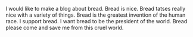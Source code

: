 I would like to make a blog about bread. Bread is nice. Bread tatses really nice with a variety of things. Bread is the greatest invention
of the human race. I support bread. I want bread to be the president of the world. Bread please come and save me from this cruel world.
